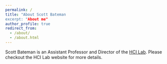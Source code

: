 ```yaml
---
permalink: /
title: "About Scott Bateman
excerpt: "About me"
author_profile: true
redirect_from: 
  - /about/
  - /about.html
---
```


Scott Bateman is an Assistant Professor and Director of the [HCI Lab](https://hcilab.github.io). Please checkout the HCI Lab website for more details. 


